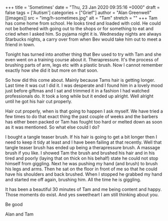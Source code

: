 +++
title = 'Sometimes'
date = "Thu, 23 Jan 2020 09:35:16 +0000"
draft = false
tags = ['Autism']
categories = ["Grief"]
author = "Alan Greenwell"
[[images]]
  src = "img/h-sometimes.jpg"
  alt = "Tam"
  stretch = ""
+++
Tam has come home from school. He looks tired and loaded with cold. He could not be bothered with going out to the shops or for something to eat and cried when I asked him. So pyjama night it is. Wednesday nights are always Starbucks nights, a carry over from when Bev would take him out to meet a friend in town.
<!--more-->
Tonight has turned into another thing that Bev used to try with Tam and she even went on a training course about it. Therapressure. It's the process of brushing parts of arm, legs etc with a plastic brush. Now I cannot remember exactly how she did it but more on that soon.

So how did this come about. Mainly because Tams hair is getting longer. Last time it was cut I did it. I was desperate and I found him in a lovely mood just before giftmas and I sat and trimmed it in a fashion I had watched professionals do. It took a long while but it ended up alright. Well alright until he got his hair cut properly.

Hair cut properly, when is that going to happen I ask myself. We have tried a few times to do that exact thing the past couple of weeks and the barbers has either been packed or Tam has fought too hard or melted down as soon as it was mentioned. So what else could I do?

I bought a tangle teaser brush. If his hair is going to get a bit longer then I need to keep it tidy at least and I have been failing at that recently. Well that tangle teaser brush has ended up being a therapressure brush. A massage brush if you like. I showed Tam the brush and brushed his hair and in his tired and poorly (laying that on thick on his behalf) state he could not stop himself from giggling. Next he was pushing my hand (and brush) to brush his legs and arms. Then he sat on the floor in front of me so that he could have his shoulders and back brushed. When I stopped he grabbed my hand and started me off again, brushing him. All the time he is giggling.

It has been a beautiful 30 minutes of Tam and me being content and happy. Those moments do exist. And yes sweetheart I am still thinking about you.

Be good

Alan and Tam